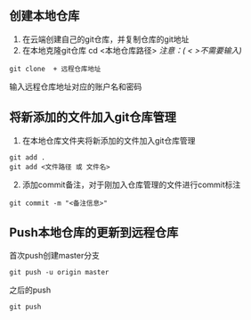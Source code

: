 ## 创建本地仓库
1. 在云端创建自己的git仓库，并复制仓库的git地址
2. 在本地克隆git仓库
cd <本地仓库路径>   *注意：( < >不需要输入)*
``` git
git clone  + 远程仓库地址
```

输入远程仓库地址对应的账户名和密码

## 将新添加的文件加入git仓库管理
1. 在本地仓库文件夹将新添加的文件加入git仓库管理
```git
git add .
git add <文件路径 或 文件名>
```
2. 添加commit备注，对于刚加入仓库管理的文件进行commit标注
```git
git commit -m "<备注信息>"
```
## Push本地仓库的更新到远程仓库

首次push创建master分支
```git
git push -u origin master    
```

之后的push
``` git
git push
```
